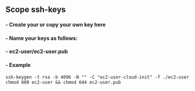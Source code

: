## Scope ssh-keys 
#### - Create your or copy your own key here
#### - Name your keys as follows: 
####	- ec2-user/ec2-user.pub 

#### - Example 
```
ssh-keygen -t rsa -b 4096 -N "" -C "ec2-user-cloud-init" -f ./ec2-user
chmod 600 ec2-user && chmod 644 ec2-user.pub
```
